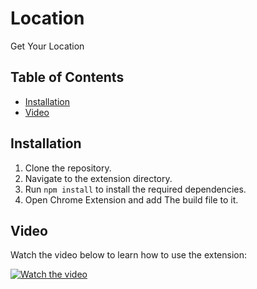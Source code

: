 # Location

Get Your Location

## Table of Contents

- [Installation](#installation)
- [Video](#video)

## Installation

1. Clone the repository.
2. Navigate to the extension directory.
3. Run `npm install` to install the required dependencies.
4. Open Chrome Extension and add The build file to it.

## Video

Watch the video below to learn how to use the extension:

[![Watch the video]()](https://github.com/pruthvii09/extension/assets/101882373/bc4b9f40-0a56-46b3-b9c1-b39f3c3a0567)
